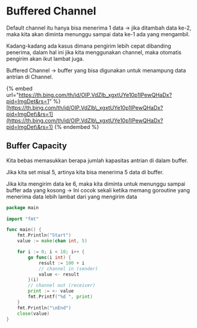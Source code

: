 # Buffered Channel

Default channel itu hanya bisa menerima 1 data -> jika ditambah data ke-2, maka kita akan diminta menunggu sampai data ke-1 ada yang mengambil.

Kadang-kadang ada kasus dimana pengirim lebih cepat dibanding penerima, dalam hal ini jika kita menggunakan channel, maka otomatis pengirim akan ikut lambat juga.

Buffered Channel -> buffer yang bisa digunakan untuk menampung data antrian di Channel.

{% embed url="https://th.bing.com/th/id/OIP.VdZlb_xgxtUYe10p1IPewQHaDx?pid=ImgDet&rs=1" %}
[https://th.bing.com/th/id/OIP.VdZlb\_xgxtUYe10p1IPewQHaDx?pid=ImgDet\&rs=1](https://th.bing.com/th/id/OIP.VdZlb\_xgxtUYe10p1IPewQHaDx?pid=ImgDet\&rs=1)
{% endembed %}

## Buffer Capacity

Kita bebas memasukkan berapa jumlah kapasitas antrian di dalam buffer.

Jika kita set misal 5, artinya kita bisa menerima 5 data di buffer.&#x20;

Jika kita mengirim data ke 6, maka kita diminta untuk menunggu sampai buffer ada yang kosong -> Ini cocok sekali ketika memang goroutine yang menerima data lebih lambat dari yang mengirim data

```go
package main
  
import "fmt"

func main() {
    fmt.Println("Start")
    value := make(chan int, 5)

    for i := 0; i < 10; i++ {
        go func(i int) {
            result := 100 + i
            // channel in (sender)
            value <- result
        }(i)
        // channel out (receiver)
        print := <- value
        fmt.Printf("%d ", print)
    }
    fmt.Println("\nEnd")
    close(value)
}
```

